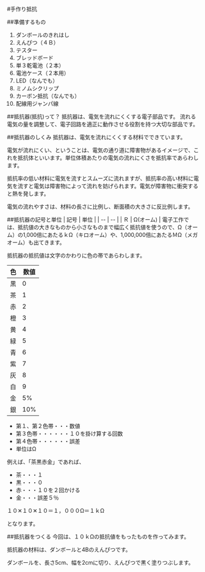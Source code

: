 #手作り抵抗

##準備するもの
1. ダンボールのきれはし
1. えんぴつ（４Ｂ）
1. テスター
1. ブレッドボード
1. 単３乾電池（２本）
1. 電池ケース（２本用）
1. LED（なんでも）
1. ミノムシクリップ
1. カーボン抵抗（なんでも）
1. 配線用ジャンパ線

##抵抗器(抵抗)って？
抵抗器は、電気を流れにくくする電子部品です。
流れる電気の量を調整して、電子回路を適正に動作させる役割を持つ大切な部品です。

##抵抗器のしくみ
抵抗器は、電気を流れにくくする材料でできています。

電気が流れにくい、ということは、電気の通り道に障害物があるイメージで、これを抵抗体といいます。単位体積あたりの電気の流れにくさを抵抗率であらわします。

抵抗率の低い材料に電気を流すとスムーズに流れますが、抵抗率の高い材料に電気を流すと電気は障害物によって流れを妨げられます。電気が障害物に衝突すると熱を発します。

電気の流れやすさは、材料の長さに比例し、断面積の大きさに反比例します。

##抵抗器の記号と単位
| 記号 | 単位 |
| -- | -- |
| Ｒ | Ω(オーム) |
電子工作では、抵抗値の大きなものから小さなものまで幅広く抵抗値を使うので、Ω（オーム）の1,000倍にあたるｋΩ（キロオーム）や、1,000,000倍にあたるＭΩ（メガオーム）も出てきます。

抵抗器の抵抗値は文字のかわりに色の帯であらわします。

| 色 | 数値 |
| -- | -- |
| 黒 | 0 |
| 茶 | 1 |
| 赤 | 2 |
| 橙 | 3 |
| 黄 | 4 |
| 緑 | 5 |
| 青 | 6 |
| 紫 | 7 |
| 灰 | 8 |
| 白 | 9 |
| 金 | 5% |
| 銀 | 10% |

* 第１、第２色帯・・・数値
* 第３色帯・・・・・・１０を掛け算する回数
* 第４色帯・・・・・・誤差
* 単位はΩ

例えば、「茶黒赤金」であれば、
* 茶・・・１
* 黒・・・０
* 赤・・・１０を２回かける
* 金・・・誤差５％

１０✕１０✕１０＝１，０００Ω＝１ｋΩ

となります。

##抵抗器をつくる
今回は、１０ｋΩの抵抗値をもったものを作ってみます。

抵抗器の材料は、ダンボールと4Bのえんぴつです。

ダンボールを、長さ5cm、幅を2cmに切り、えんぴつで黒く塗りつぶします。
